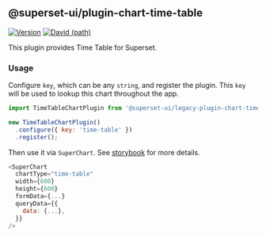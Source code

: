 ## @superset-ui/plugin-chart-time-table

[![Version](https://img.shields.io/npm/v/@superset-ui/plugin-time-table.svg?style=flat-square)](https://www.npmjs.com/package/@superset-ui/plugin-chart-time-table)
[![David (path)](https://img.shields.io/david/apache-superset/superset-ui-plugins.svg?path=packages%2Fsuperset-ui-plugin-chart-time-table&style=flat-square)](https://david-dm.org/apache-superset/superset-ui-plugins?path=packages/superset-ui-plugin-chart-time-table)

This plugin provides Time Table for Superset.

### Usage

Configure `key`, which can be any `string`, and register the plugin. This `key` will be used to lookup this chart throughout the app.

```js
import TimeTableChartPlugin from '@superset-ui/legacy-plugin-chart-time-table';

new TimeTableChartPlugin()
  .configure({ key: 'time-table' })
  .register();
```

Then use it via `SuperChart`. See [storybook](https://apache-superset.github.io/superset-ui-plugins/?selectedKind=plugin-chart-time-table) for more details.

```js
<SuperChart
  chartType="time-table"
  width={600}
  height={600}
  formData={...}
  queryData={{
    data: {...},
  }}
/>
```